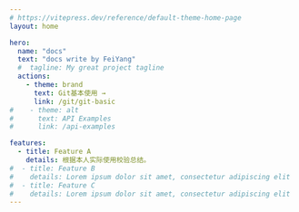```yaml
---
# https://vitepress.dev/reference/default-theme-home-page
layout: home

hero:
  name: "docs"
  text: "docs write by FeiYang"
  #  tagline: My great project tagline
  actions:
    - theme: brand
      text: Git基本使用 →
      link: /git/git-basic
#    - theme: alt
#      text: API Examples
#      link: /api-examples

features:
  - title: Feature A
    details: 根据本人实际使用校验总结。
#  - title: Feature B
#    details: Lorem ipsum dolor sit amet, consectetur adipiscing elit
#  - title: Feature C
#    details: Lorem ipsum dolor sit amet, consectetur adipiscing elit
---
```



